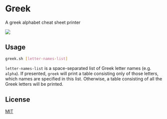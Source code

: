 # Greek

A greek alphabet cheat sheet printer

![](https://user-images.githubusercontent.com/33803413/80824282-68794500-8bde-11ea-90e6-1a97e45d718b.png)

## Usage
```sh
greek.sh [letter-names-list]
```
`letter-names-list` is a space-separated list of Greek letter names (e.g. `alpha`). If presented, `greek` will print a table consisting only of those letters, which names are specified in this list. Otherwise, a table consisting of all the Greek letters will be printed.

## License

[MIT](https://github.com/wadiim/greek/blob/master/LICENSE)
